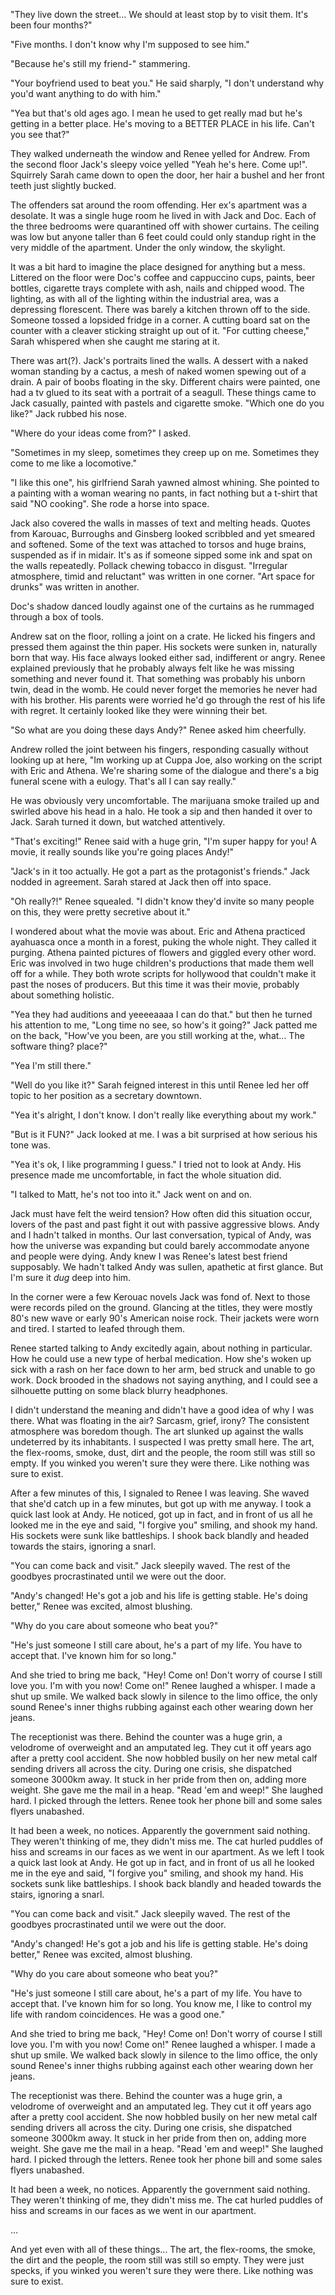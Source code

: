 "They live down the street... We should at least stop by to visit them. It's been four months?"

"Five months. I don't know why I'm supposed to see him."

"Because he's still my friend-" stammering.

"Your boyfriend used to beat you." He said sharply, "I don't understand why you'd want anything to do with him."

"Yea but that's old ages ago. I mean he used to get really mad but he's getting in a better place. He's moving to a BETTER PLACE in his life. Can't you see that?"

They walked underneath the window and Renee yelled for Andrew. From the second floor Jack's sleepy voice yelled "Yeah he's here. Come up!". Squirrely Sarah came down to open the door, her hair a bushel and her front teeth just slightly bucked.

The offenders sat around the room offending. Her ex's apartment was a desolate. It was a single huge room he lived in with Jack and Doc. Each of the three bedrooms were quarantined off with shower curtains. The ceiling was low but anyone taller than 6 feet could could only standup right in the very middle of the apartment. Under the only window, the skylight.

It was a bit hard to imagine the place designed for anything but a mess. Littered on the floor were Doc's coffee and cappuccino cups, paints, beer bottles, cigarette trays complete with ash, nails and chipped wood.  The lighting, as with all of the lighting within the industrial area, was a depressing florescent. There was barely a kitchen thrown off to the side. Someone tossed a lopsided fridge in a corner. A cutting board sat on the counter with a cleaver sticking straight up out of it. "For cutting cheese," Sarah whispered when she caught me staring at it.

There was art(?). Jack's portraits lined the walls. A dessert with a naked woman standing by a cactus, a mesh of naked women spewing out of a drain. A pair of boobs floating in the sky. Different chairs were painted, one had a tv glued to its seat with a portrait of a seagull. These things came to Jack casually, painted with pastels and cigarette smoke. "Which one do you like?" Jack rubbed his nose.

"Where do your ideas come from?" I asked.

"Sometimes in my sleep, sometimes they creep up on me. Sometimes they come to me like a locomotive."

"I like this one", his girlfriend Sarah yawned almost whining. She pointed to a painting with a woman wearing no pants, in fact nothing but a t-shirt that said "NO cooking". She rode a horse into space.

Jack also covered the walls in masses of text and melting heads. Quotes from Karouac, Burroughs and Ginsberg looked scribbled and yet smeared and softened. Some of the text was attached to torsos and huge brains, suspended as if in midair. It's as if someone sipped some ink and spat on the walls repeatedly. Pollack chewing tobacco in disgust. "Irregular atmosphere, timid and reluctant" was written in one corner. "Art space for drunks" was written in another.

Doc's shadow danced loudly against one of the curtains as he rummaged through a box of tools.

Andrew sat on the floor, rolling a joint on a crate. He licked his fingers and pressed them against the thin paper. His sockets were sunken in, naturally born that way. His face always looked either sad, indifferent or angry. Renee explained previously that he probably always felt like he was missing something and never found it. That something was probably his unborn twin, dead in the womb. He could never forget the memories he never had with his brother. His parents were worried he'd go through the rest of his life with regret. It certainly looked like they were winning their bet.

"So what are you doing these days Andy?" Renee asked him cheerfully.

Andrew rolled the joint between his fingers, responding casually without looking up at here, "Im working up at Cuppa Joe, also working on the script with Eric and Athena. We're sharing some of the dialogue and there's a big funeral scene with a eulogy. That's all I can say really."

He was obviously very uncomfortable. The marijuana smoke trailed up and swirled above his head in a halo. He took a sip and then handed it over to Jack. Sarah turned it down, but watched attentively.

"That's exciting!" Renee said with a huge grin, "I'm super happy for you! A movie, it really sounds like you're going places Andy!"

"Jack's in it too actually. He got a part as the protagonist's friends." Jack nodded in agreement. Sarah stared at Jack then off into space.

"Oh really?!" Renee squealed. "I didn't know they'd invite so many people on this, they were pretty secretive about it."

I wondered about what the movie was about.  Eric and Athena practiced ayahuasca once a month in a forest, puking the whole night. They called it purging. Athena painted pictures of flowers and giggled every other word. Eric was involved in two huge children's productions that made them well off for a while. They both wrote scripts for hollywood that couldn't make it past the noses of producers. But this time it was their movie, probably about something holistic.

"Yea they had auditions and yeeeeaaaa I can do that." but then he turned his attention to me, "Long time no see, so how's it going?" Jack patted me on the back, "How've you been, are you still working at the, what... The software thing? place?"

"Yea I'm still there."

"Well do you like it?" Sarah feigned interest in this until Renee led her off topic to her position as a secretary downtown.

"Yea it's alright, I don't know. I don't really like everything about my work."

"But is it FUN?" Jack looked at me. I was a bit surprised at how serious his tone was.

"Yea it's ok, I like programming I guess." I tried not to look at Andy. His presence made me uncomfortable, in fact the whole situation did.

"I talked to Matt, he's not too into it." Jack went on and on.

Jack must have felt the weird tension? How often did this situation occur, lovers of the past and past fight it out with passive aggressive blows. Andy and I hadn't talked in months. Our last conversation, typical of Andy, was how the universe was expanding but could barely accommodate anyone and people were dying. Andy knew I was Renee's latest best friend supposably. We hadn't talked Andy was sullen, apathetic at first glance. But I'm sure it *dug* deep into him.

In the corner were a few Kerouac novels Jack was fond of. Next to those were records piled on the ground. Glancing at the titles, they were mostly 80's new wave or early 90's American noise rock. Their jackets were worn and tired. I started to leafed through them.

Renee started talking to Andy excitedly again, about nothing in particular. How he could use a new type of herbal medication. How she's woken up sick with a rash on her face down to her arm, bed struck and unable to go work. Dock brooded in the shadows not saying anything, and I could see a silhouette putting on some black blurry headphones.

I didn't understand the meaning and didn't have a good idea of why I was there. What was floating in the air? Sarcasm, grief, irony? The consistent atmosphere was boredom though. The art slunked up against the walls undeterred by its inhabitants. I suspected I was pretty small here. The art, the flex-rooms, smoke, dust, dirt and the people, the room still was still so empty. If you winked you weren't sure they were there. Like nothing was sure to exist.

After a few minutes of this, I signaled to Renee I was leaving. She waved that she'd catch up in a few minutes, but got up with me anyway. I took a quick last look at Andy. He noticed, got up in fact, and in front of us all he looked me in the eye and said, "I forgive you" smiling, and shook my hand. His sockets were sunk like battleships. I shook back blandly and headed towards the stairs, ignoring a snarl.

"You can come back and visit." Jack sleepily waved. The rest of the goodbyes procrastinated until we were out the door.

"Andy's changed! He's got a job and his life is getting stable. He's doing better," Renee was excited, almost blushing.

"Why do you care about someone who beat you?"

"He's just someone I still care about, he's a part of my life. You have to accept that. I've known him for so long."

And she tried to bring me back, "Hey! Come on! Don't worry of course I still love you. I'm with you now! Come on!" Renee laughed a whisper. I made a shut up smile. We walked back slowly in silence to the limo office, the only sound Renee's inner thighs rubbing against each other wearing down her jeans.

The receptionist was there. Behind the counter was a huge grin, a velodrome of overweight and an amputated leg. They cut it off years ago after a pretty cool accident. She now hobbled busily on her new metal calf sending drivers all across the city. During one crisis, she dispatched someone 3000km away. It stuck in her pride from then on, adding more weight. She gave me the mail in a heap. "Read 'em and weep!" She laughed hard. I picked through the letters. Renee took her phone bill and some sales flyers unabashed.

It had been a week, no notices. Apparently the government said nothing. They weren't thinking of me, they didn't miss me. The cat hurled puddles of hiss and screams in our faces as we went in our apartment.
As we left I took a quick last look at Andy. He got up in fact, and in front of us all he looked me in the eye and said, "I forgive you" smiling, and shook my hand. His sockets sunk like battleships. I shook back blandly and headed towards the stairs, ignoring a snarl.

"You can come back and visit." Jack sleepily waved. The rest of the goodbyes procrastinated until we were out the door.

"Andy's changed! He's got a job and his life is getting stable. He's doing better," Renee was excited, almost blushing.

"Why do you care about someone who beat you?"

"He's just someone I still care about, he's a part of my life. You have to accept that. I've known him for so long. You know me, I like to control my life with random coincidences. He was a good one."

And she tried to bring me back, "Hey! Come on! Don't worry of course I still love you. I'm with you now! Come on!" Renee laughed a whisper. I made a shut up smile. We walked back slowly in silence to the limo office, the only sound Renee's inner thighs rubbing against each other wearing down her jeans.

The receptionist was there. Behind the counter was a huge grin, a velodrome of overweight and an amputated leg. They cut it off years ago after a pretty cool accident. She now hobbled busily on her new metal calf sending drivers all across the city. During one crisis, she dispatched someone 3000km away. It stuck in her pride from then on, adding more weight. She gave me the mail in a heap. "Read 'em and weep!" She laughed hard. I picked through the letters. Renee took her phone bill and some sales flyers unabashed.

It had been a week, no notices. Apparently the government said nothing. They weren't thinking of me, they didn't miss me. The cat hurled puddles of hiss and screams in our faces as we went in our apartment.









...

And yet even with all of these things... The art, the flex-rooms, the smoke, the dirt and the people, the room still was still so empty. They were just specks, if you winked you weren't sure they were there. Like nothing was sure to exist.

